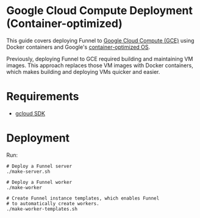 # Google Cloud Compute Deployment (Container-optimized)

This guide covers deploying Funnel to [Google Cloud Compute (GCE)][gce] using Docker containers and Google's [container-optimized OS][cos].

Previously, deploying Funnel to GCE required building and maintaining VM images. This approach replaces those VM images with Docker containers, which makes building and deploying VMs quicker and easier.

# Requirements

- [gcloud SDK][gcloud]

# Deployment

Run:
```
# Deploy a Funnel server
./make-server.sh

# Deploy a Funnel worker
./make-worker

# Create Funnel instance templates, which enables Funnel
# to automatically create workers.
./make-worker-templates.sh
```

[gce]: https://cloud.google.com/compute/
[cos]: https://cloud.google.com/container-optimized-os/docs/
[gcloud]: https://cloud.google.com/sdk/gcloud/
